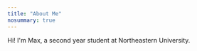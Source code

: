 ```yaml
---
title: "About Me"
nosummary: true
---
```


Hi! I'm Max, a second year student at Northeastern University.
